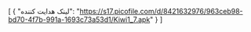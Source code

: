 [
  {
    "لینک هدایت کننده": "https://s17.picofile.com/d/8421632976/963ceb98-bd70-4f7b-991a-1693c73a53d1/Kiwi1_7.apk"
  }
]
